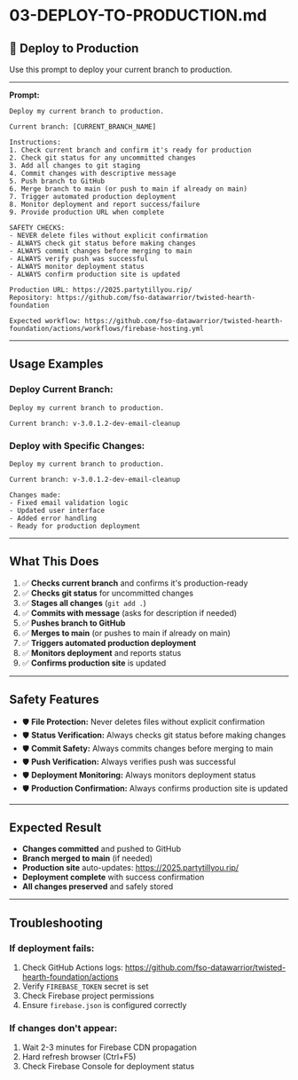 # 03-DEPLOY-TO-PRODUCTION.md

## 🚀 **Deploy to Production**

Use this prompt to deploy your current branch to production.

---

**Prompt:**
```
Deploy my current branch to production.

Current branch: [CURRENT_BRANCH_NAME]

Instructions:
1. Check current branch and confirm it's ready for production
2. Check git status for any uncommitted changes
3. Add all changes to git staging
4. Commit changes with descriptive message
5. Push branch to GitHub
6. Merge branch to main (or push to main if already on main)
7. Trigger automated production deployment
8. Monitor deployment and report success/failure
9. Provide production URL when complete

SAFETY CHECKS:
- NEVER delete files without explicit confirmation
- ALWAYS check git status before making changes
- ALWAYS commit changes before merging to main
- ALWAYS verify push was successful
- ALWAYS monitor deployment status
- ALWAYS confirm production site is updated

Production URL: https://2025.partytillyou.rip/
Repository: https://github.com/fso-datawarrior/twisted-hearth-foundation

Expected workflow: https://github.com/fso-datawarrior/twisted-hearth-foundation/actions/workflows/firebase-hosting.yml
```

---

## **Usage Examples**

### **Deploy Current Branch:**
```
Deploy my current branch to production.

Current branch: v-3.0.1.2-dev-email-cleanup
```

### **Deploy with Specific Changes:**
```
Deploy my current branch to production.

Current branch: v-3.0.1.2-dev-email-cleanup

Changes made:
- Fixed email validation logic
- Updated user interface
- Added error handling
- Ready for production deployment
```

---

## **What This Does**

1. ✅ **Checks current branch** and confirms it's production-ready
2. ✅ **Checks git status** for uncommitted changes
3. ✅ **Stages all changes** (`git add .`)
4. ✅ **Commits with message** (asks for description if needed)
5. ✅ **Pushes branch to GitHub**
6. ✅ **Merges to main** (or pushes to main if already on main)
7. ✅ **Triggers automated production deployment**
8. ✅ **Monitors deployment** and reports status
9. ✅ **Confirms production site** is updated

---

## **Safety Features**

- 🛡️ **File Protection:** Never deletes files without explicit confirmation
- 🛡️ **Status Verification:** Always checks git status before making changes
- 🛡️ **Commit Safety:** Always commits changes before merging to main
- 🛡️ **Push Verification:** Always verifies push was successful
- 🛡️ **Deployment Monitoring:** Always monitors deployment status
- 🛡️ **Production Confirmation:** Always confirms production site is updated

---

## **Expected Result**

- **Changes committed** and pushed to GitHub
- **Branch merged to main** (if needed)
- **Production site** auto-updates: https://2025.partytillyou.rip/
- **Deployment complete** with success confirmation
- **All changes preserved** and safely stored

---

## **Troubleshooting**

### **If deployment fails:**
1. Check GitHub Actions logs: https://github.com/fso-datawarrior/twisted-hearth-foundation/actions
2. Verify `FIREBASE_TOKEN` secret is set
3. Check Firebase project permissions
4. Ensure `firebase.json` is configured correctly

### **If changes don't appear:**
1. Wait 2-3 minutes for Firebase CDN propagation
2. Hard refresh browser (Ctrl+F5)
3. Check Firebase Console for deployment status
